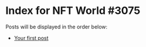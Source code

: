 # Index for NFT World #3075
Posts will be displayed in the order below:

- [Your first post](./001-first.md)

